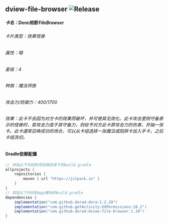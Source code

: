 dview-file-browser
![Release](https://jitpack.io/v/dora4/dview-file-browser.svg)
--------------------------------

##### 卡名：Dora视图 FileBrowser 
###### 卡片类型：效果怪兽
###### 属性：暗
###### 星级：4
###### 种族：魔法师族
###### 攻击力/防御力：400/1700
###### 效果：此卡不会因为对方卡的效果而破坏，并可使其无效化。此卡攻击里侧守备表示的怪兽时，若攻击力高于其守备力，则给予对方此卡原攻击力的伤害，并抽一张卡。此卡通常召唤成功的场合，可以从卡组选择一张魔法或陷阱卡加入手卡，之后卡组洗切。

#### Gradle依赖配置

```groovy
// 添加以下代码到项目根目录下的build.gradle
allprojects {
    repositories {
        maven { url "https://jitpack.io" }
    }
}
// 添加以下代码到app模块的build.gradle
dependencies {
    implementation("com.github.dora4:dora:1.2.29")
    implementation("com.github.getActivity:XXPermissions:18.2")
    implementation("com.github.dora4:dview-file-browser:1.10")
}
```
